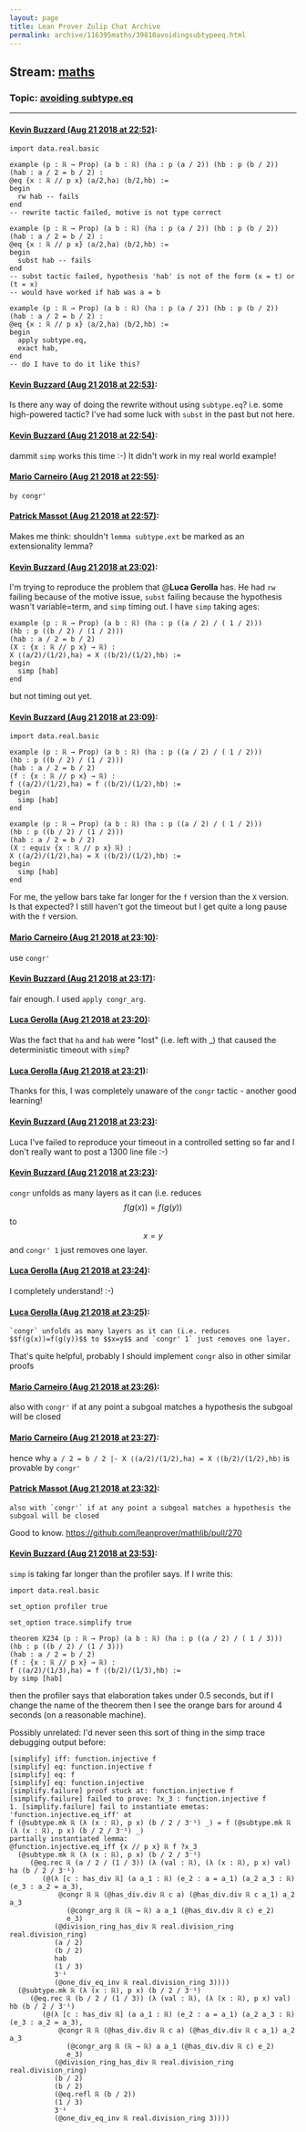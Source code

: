 ```yaml
---
layout: page
title: Lean Prover Zulip Chat Archive 
permalink: archive/116395maths/39810avoidingsubtypeeq.html
---
```


## Stream: [maths](index.html)
### Topic: [avoiding subtype.eq](39810avoidingsubtypeeq.html)

---

#### [Kevin Buzzard (Aug 21 2018 at 22:52)](https://leanprover.zulipchat.com/#narrow/stream/116395-maths/topic/avoiding%20subtype.eq/near/132541236):
```lean
import data.real.basic

example (p : ℝ → Prop) (a b : ℝ) (ha : p (a / 2)) (hb : p (b / 2)) (hab : a / 2 = b / 2) :
@eq {x : ℝ // p x} ⟨a/2,ha⟩ ⟨b/2,hb⟩ := 
begin
  rw hab -- fails
end
-- rewrite tactic failed, motive is not type correct

example (p : ℝ → Prop) (a b : ℝ) (ha : p (a / 2)) (hb : p (b / 2)) (hab : a / 2 = b / 2) :
@eq {x : ℝ // p x} ⟨a/2,ha⟩ ⟨b/2,hb⟩ := 
begin
  subst hab -- fails
end
-- subst tactic failed, hypothesis 'hab' is not of the form (x = t) or (t = x)
-- would have worked if hab was a = b

example (p : ℝ → Prop) (a b : ℝ) (ha : p (a / 2)) (hb : p (b / 2)) (hab : a / 2 = b / 2) :
@eq {x : ℝ // p x} ⟨a/2,ha⟩ ⟨b/2,hb⟩ := 
begin
  apply subtype.eq,
  exact hab,
end
-- do I have to do it like this?
```

#### [Kevin Buzzard (Aug 21 2018 at 22:53)](https://leanprover.zulipchat.com/#narrow/stream/116395-maths/topic/avoiding%20subtype.eq/near/132541258):
Is there any way of doing the rewrite without using `subtype.eq`? i.e. some high-powered tactic? I've had some luck with `subst` in the past but not here.

#### [Kevin Buzzard (Aug 21 2018 at 22:54)](https://leanprover.zulipchat.com/#narrow/stream/116395-maths/topic/avoiding%20subtype.eq/near/132541320):
dammit `simp` works this time :-) It didn't work in my real world example!

#### [Mario Carneiro (Aug 21 2018 at 22:55)](https://leanprover.zulipchat.com/#narrow/stream/116395-maths/topic/avoiding%20subtype.eq/near/132541352):
`by congr'`

#### [Patrick Massot (Aug 21 2018 at 22:57)](https://leanprover.zulipchat.com/#narrow/stream/116395-maths/topic/avoiding%20subtype.eq/near/132541430):
Makes me think: shouldn't `lemma subtype.ext` be marked as an extensionality lemma?

#### [Kevin Buzzard (Aug 21 2018 at 23:02)](https://leanprover.zulipchat.com/#narrow/stream/116395-maths/topic/avoiding%20subtype.eq/near/132541758):
I'm trying to reproduce the problem that @**Luca Gerolla** has. He had `rw` failing because of the motive issue, `subst` failing because the hypothesis wasn't variable=term, and `simp` timing out. I have `simp` taking ages:

```lean
example (p : ℝ → Prop) (a b : ℝ) (ha : p ((a / 2) / ( 1 / 2)))
(hb : p ((b / 2) / (1 / 2)))
(hab : a / 2 = b / 2)
(X : {x : ℝ // p x} → ℝ) :
X ⟨(a/2)/(1/2),ha⟩ = X ⟨(b/2)/(1/2),hb⟩ := 
begin
  simp [hab]
end
```

but not timing out yet.

#### [Kevin Buzzard (Aug 21 2018 at 23:09)](https://leanprover.zulipchat.com/#narrow/stream/116395-maths/topic/avoiding%20subtype.eq/near/132542034):
```lean
import data.real.basic

example (p : ℝ → Prop) (a b : ℝ) (ha : p ((a / 2) / ( 1 / 2)))
(hb : p ((b / 2) / (1 / 2)))
(hab : a / 2 = b / 2)
(f : {x : ℝ // p x} → ℝ) :
f ⟨(a/2)/(1/2),ha⟩ = f ⟨(b/2)/(1/2),hb⟩ := 
begin
  simp [hab]
end

example (p : ℝ → Prop) (a b : ℝ) (ha : p ((a / 2) / ( 1 / 2)))
(hb : p ((b / 2) / (1 / 2)))
(hab : a / 2 = b / 2)
(X : equiv {x : ℝ // p x} ℝ) :
X ⟨(a/2)/(1/2),ha⟩ = X ⟨(b/2)/(1/2),hb⟩ := 
begin
  simp [hab]
end
```

For me, the yellow bars take far longer for the `f` version than the `X` version. Is that expected? I still haven't got the timeout but I get quite a long pause with the `f` version.

#### [Mario Carneiro (Aug 21 2018 at 23:10)](https://leanprover.zulipchat.com/#narrow/stream/116395-maths/topic/avoiding%20subtype.eq/near/132542095):
use `congr'`

#### [Kevin Buzzard (Aug 21 2018 at 23:17)](https://leanprover.zulipchat.com/#narrow/stream/116395-maths/topic/avoiding%20subtype.eq/near/132542434):
fair enough. I used `apply congr_arg`.

#### [Luca Gerolla (Aug 21 2018 at 23:20)](https://leanprover.zulipchat.com/#narrow/stream/116395-maths/topic/avoiding%20subtype.eq/near/132542590):
Was the fact that `ha` and `hab` were "lost" (i.e. left with _) that caused the deterministic timeout with `simp`?

#### [Luca Gerolla (Aug 21 2018 at 23:21)](https://leanprover.zulipchat.com/#narrow/stream/116395-maths/topic/avoiding%20subtype.eq/near/132542609):
Thanks for this, I was completely unaware of the `congr` tactic - another good learning!

#### [Kevin Buzzard (Aug 21 2018 at 23:23)](https://leanprover.zulipchat.com/#narrow/stream/116395-maths/topic/avoiding%20subtype.eq/near/132542694):
Luca I've failed to reproduce your timeout in a controlled setting so far and I don't really want to post a 1300 line file :-)

#### [Kevin Buzzard (Aug 21 2018 at 23:23)](https://leanprover.zulipchat.com/#narrow/stream/116395-maths/topic/avoiding%20subtype.eq/near/132542711):
`congr` unfolds as many layers as it can (i.e. reduces $$f(g(x))=f(g(y))$$ to $$x=y$$ and `congr' 1` just removes one layer.

#### [Luca Gerolla (Aug 21 2018 at 23:24)](https://leanprover.zulipchat.com/#narrow/stream/116395-maths/topic/avoiding%20subtype.eq/near/132542761):
I completely understand! :-)

#### [Luca Gerolla (Aug 21 2018 at 23:25)](https://leanprover.zulipchat.com/#narrow/stream/116395-maths/topic/avoiding%20subtype.eq/near/132542787):
```quote
`congr` unfolds as many layers as it can (i.e. reduces $$f(g(x))=f(g(y))$$ to $$x=y$$ and `congr' 1` just removes one layer.
```
That's quite helpful, probably I should implement `congr` also in other similar proofs

#### [Mario Carneiro (Aug 21 2018 at 23:26)](https://leanprover.zulipchat.com/#narrow/stream/116395-maths/topic/avoiding%20subtype.eq/near/132542860):
also with `congr'` if at any point a subgoal matches a hypothesis the subgoal will be closed

#### [Mario Carneiro (Aug 21 2018 at 23:27)](https://leanprover.zulipchat.com/#narrow/stream/116395-maths/topic/avoiding%20subtype.eq/near/132542875):
hence why `a / 2 = b / 2 |- X ⟨(a/2)/(1/2),ha⟩ = X ⟨(b/2)/(1/2),hb⟩` is provable by `congr'`

#### [Patrick Massot (Aug 21 2018 at 23:32)](https://leanprover.zulipchat.com/#narrow/stream/116395-maths/topic/avoiding%20subtype.eq/near/132543105):
```quote
also with `congr'` if at any point a subgoal matches a hypothesis the subgoal will be closed
```
Good to know. https://github.com/leanprover/mathlib/pull/270

#### [Kevin Buzzard (Aug 21 2018 at 23:53)](https://leanprover.zulipchat.com/#narrow/stream/116395-maths/topic/avoiding%20subtype.eq/near/132543959):
`simp` is taking far longer than the profiler says. If I write this:

```lean
import data.real.basic

set_option profiler true

set_option trace.simplify true

theorem X234 (p : ℝ → Prop) (a b : ℝ) (ha : p ((a / 2) / ( 1 / 3)))
(hb : p ((b / 2) / (1 / 3)))
(hab : a / 2 = b / 2)
(f : {x : ℝ // p x} → ℝ) :
f ⟨(a/2)/(1/3),ha⟩ = f ⟨(b/2)/(1/3),hb⟩ := 
by simp [hab]
```

then the profiler says that elaboration takes under 0.5 seconds, but if I change the name of the theorem then I see the orange bars for around 4 seconds (on a reasonable machine). 

Possibly unrelated: I'd never seen this sort of thing in the simp trace debugging output before:

```
[simplify] iff: function.injective f
[simplify] eq: function.injective f
[simplify] eq: f
[simplify] eq: function.injective
[simplify.failure] proof stuck at: function.injective f
[simplify.failure] failed to prove: ?x_3 : function.injective f
1. [simplify.failure] fail to instantiate emetas: 'function.injective.eq_iff' at
f (@subtype.mk ℝ (λ (x : ℝ), p x) (b / 2 / 3⁻¹) _) = f (@subtype.mk ℝ (λ (x : ℝ), p x) (b / 2 / 3⁻¹) _)
partially instantiated lemma:
@function.injective.eq_iff {x // p x} ℝ f ?x_3
  (@subtype.mk ℝ (λ (x : ℝ), p x) (b / 2 / 3⁻¹)
     (@eq.rec ℝ (a / 2 / (1 / 3)) (λ (val : ℝ), (λ (x : ℝ), p x) val) ha (b / 2 / 3⁻¹)
        (@(λ [c : has_div ℝ] (a a_1 : ℝ) (e_2 : a = a_1) (a_2 a_3 : ℝ) (e_3 : a_2 = a_3),
            @congr ℝ ℝ (@has_div.div ℝ c a) (@has_div.div ℝ c a_1) a_2 a_3
              (@congr_arg ℝ (ℝ → ℝ) a a_1 (@has_div.div ℝ c) e_2)
              e_3)
           (@division_ring_has_div ℝ real.division_ring real.division_ring)
           (a / 2)
           (b / 2)
           hab
           (1 / 3)
           3⁻¹
           (@one_div_eq_inv ℝ real.division_ring 3))))
  (@subtype.mk ℝ (λ (x : ℝ), p x) (b / 2 / 3⁻¹)
     (@eq.rec ℝ (b / 2 / (1 / 3)) (λ (val : ℝ), (λ (x : ℝ), p x) val) hb (b / 2 / 3⁻¹)
        (@(λ [c : has_div ℝ] (a a_1 : ℝ) (e_2 : a = a_1) (a_2 a_3 : ℝ) (e_3 : a_2 = a_3),
            @congr ℝ ℝ (@has_div.div ℝ c a) (@has_div.div ℝ c a_1) a_2 a_3
              (@congr_arg ℝ (ℝ → ℝ) a a_1 (@has_div.div ℝ c) e_2)
              e_3)
           (@division_ring_has_div ℝ real.division_ring real.division_ring)
           (b / 2)
           (b / 2)
           (@eq.refl ℝ (b / 2))
           (1 / 3)
           3⁻¹
           (@one_div_eq_inv ℝ real.division_ring 3))))
```

